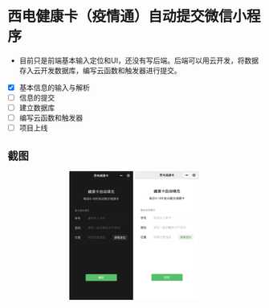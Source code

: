# 西电健康卡（疫情通）自动提交微信小程序

+ 目前只是前端基本输入定位和UI，还没有写后端。后端可以用云开发，将数据存入云开发数据库，编写云函数和触发器进行提交。

- [x] 基本信息的输入与解析
- [ ] 信息的提交
- [ ] 建立数据库
- [ ] 编写云函数和触发器
- [ ] 项目上线

## 截图

<center>
<img src="./READMEImgs/index_dark.jpg" alt="index_dark" style="zoom:25%;" /> <img src="./READMEImgs/index_light.jpg" alt="index_light" style="zoom:25%;" />
</center>

